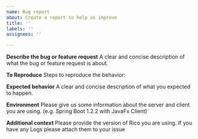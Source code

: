 ```yaml
---
name: Bug report
about: Create a report to help us improve
title: ''
labels: ''
assignees: ''

---
```


**Describe the bug or feature request**
A clear and concise description of what the bug or feature request is about.

**To Reproduce**
Steps to reproduce the behavior:

**Expected behavior**
A clear and concise description of what you expected to happen.

**Environment**
Please give us some information about the server and client you are using.
(e.g. Spring Boot 1.2.2 with JavaFx Client)

**Additional context**
Please provide the version of Rico you are using.
If you have any Logs please attach them to your issue
